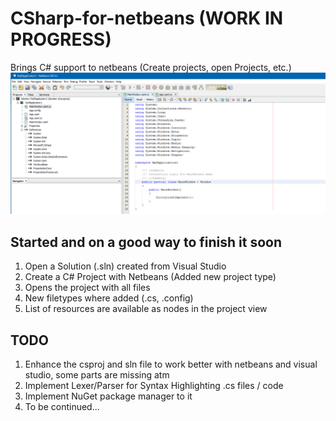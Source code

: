 <h1>CSharp-for-netbeans (WORK IN PROGRESS)</h1>
Brings C# support to netbeans (Create projects, open Projects, etc.)

<img src="screenshots/wpfAppInNetBeans.png" alt="opened wpf project in netbeans" />


<h2>Started and on a good way to finish it soon</h2>
<ol>
    <li>Open a Solution (.sln) created from Visual Studio</li>
    <li>Create a C# Project with Netbeans (Added new project type)</li>
    <li>Opens the project with all files</li>
    <li>New filetypes where added (.cs, .config)</li>
    <li>List of resources are available as nodes in the project view</li>
</ol>

<h2>TODO</h2>
<ol>
    <li>Enhance the csproj and sln file to work better with netbeans and visual studio, some parts are missing atm</li>
    <li>Implement Lexer/Parser for Syntax Highlighting .cs files / code</li>
    <li>Implement NuGet package manager to it</li>
    <li>To be continued...</li>
</ol>
